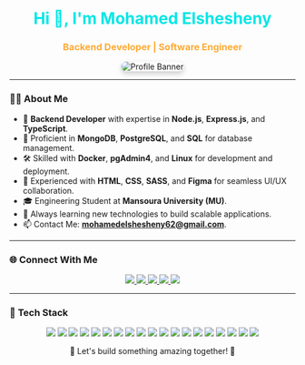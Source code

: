 <!-- Header -->
<h1 align="center" style="color:#00E6E6;">Hi 👋, I'm Mohamed Elshesheny</h1>
<h3 align="center" style="color:#FFAA33;">Backend Developer | Software Engineer</h3>


<!-- Banner -->
<p align="center">
  <img src="https://i.imgur.com/4ASafy0.png" alt="Profile Banner" style="border-radius:10px; box-shadow: 0px 4px 10px rgba(0, 0, 0, 0.2);" />
</p>

---

### 👨‍💻 **About Me**
- 🚀 **Backend Developer** with expertise in **Node.js**, **Express.js**, and **TypeScript**.
- 💾 Proficient in **MongoDB**, **PostgreSQL**, and **SQL** for database management.
- 🛠️ Skilled with **Docker**, **pgAdmin4**, and **Linux** for development and deployment.
- 🎨 Experienced with **HTML**, **CSS**, **SASS**, and **Figma** for seamless UI/UX collaboration.
- 🎓 Engineering Student at **Mansoura University (MU)**.
- 🌱 Always learning new technologies to build scalable applications.
- 📫 Contact Me: [**mohamedelshesheny62@gmail.com**](mailto:mohamedelshesheny62@gmail.com).

---

### 🌐 **Connect With Me**
<p align="center">
  <a href="https://www.linkedin.com/in/mohamed-elshesheiny-72b618100/" target="_blank">
    <img src="https://img.shields.io/badge/LinkedIn-0A66C2?style=for-the-badge&logo=linkedin&logoColor=white" />
  </a>
  <a href="https://codeforces.com/profile/Sheno47" target="_blank">
    <img src="https://img.shields.io/badge/Codeforces-1F8ACB?style=for-the-badge&logo=codeforces&logoColor=white" />
  </a>
  <a href="https://twitter.com/Mo_zakaria7" target="_blank">
    <img src="https://img.shields.io/badge/Twitter-1DA1F2?style=for-the-badge&logo=twitter&logoColor=white" />
  </a>
  <a href="https://www.instagram.com/sheno_o7/" target="_blank">
    <img src="https://img.shields.io/badge/Instagram-E1306C?style=for-the-badge&logo=instagram&logoColor=white" />
  </a>
  <a href="mailto:mohamedelshesheny62@gmail.com" target="_blank">
    <img src="https://img.shields.io/badge/Email-D14836?style=for-the-badge&logo=gmail&logoColor=white" />
  </a>
</p>

---

### 🚀 **Tech Stack**
<p align="center">
  <!-- Backend -->
<img src="https://img.shields.io/badge/JavaScript-F7DF1E?style=for-the-badge&logo=javascript&logoColor=black" />
<img src="https://img.shields.io/badge/Node.js-009688?style=for-the-badge&logo=node.js&logoColor=white" />
<img src="https://img.shields.io/badge/Express.js-323330?style=for-the-badge&logo=express&logoColor=white" />
  <img src="https://img.shields.io/badge/NestJS-E0234E?style=for-the-badge&logo=nestjs&logoColor=white" />
<img src="https://img.shields.io/badge/TypeScript-3178C6?style=for-the-badge&logo=typescript&logoColor=white" />
  
  <!-- Frontend -->
  <img src="https://img.shields.io/badge/HTML5-E34F26?style=for-the-badge&logo=html5&logoColor=white" />
  <img src="https://img.shields.io/badge/CSS3-1572B6?style=for-the-badge&logo=css3&logoColor=white" />
  <img src="https://img.shields.io/badge/SASS-CC6699?style=for-the-badge&logo=sass&logoColor=white" />
  <img src="https://img.shields.io/badge/Figma-F24E1E?style=for-the-badge&logo=figma&logoColor=white" />

  <!-- Databases -->
  <img src="https://img.shields.io/badge/MongoDB-4DB33D?style=for-the-badge&logo=mongodb&logoColor=white" />
  <img src="https://img.shields.io/badge/PostgreSQL-336791?style=for-the-badge&logo=postgresql&logoColor=white" />
  <img src="https://img.shields.io/badge/SQL-CC2927?style=for-the-badge&logo=microsoft-sql-server&logoColor=white" />
  <img src="https://img.shields.io/badge/pgAdmin4-0091D3?style=for-the-badge&logo=postgresql&logoColor=white" />

  <!-- Tools -->
  <img src="https://img.shields.io/badge/Docker-2496ED?style=for-the-badge&logo=docker&logoColor=white" />
  <img src="https://img.shields.io/badge/macOS-000000?style=for-the-badge&logo=apple&logoColor=white" />
  <img src="https://img.shields.io/badge/Git-F54D27?style=for-the-badge&logo=git&logoColor=white" />
  <img src="https://img.shields.io/badge/Postman-FF6C37?style=for-the-badge&logo=postman&logoColor=white" />
  <img src="https://img.shields.io/badge/Linux-FCC624?style=for-the-badge&logo=linux&logoColor=black" />
  <img src="https://img.shields.io/badge/VS%20Code-0078D4?style=for-the-badge&logo=visual-studio-code&logoColor=white" />
</p>


<p align="center">
  🚀 Let's build something amazing together! 🚀
</p>
